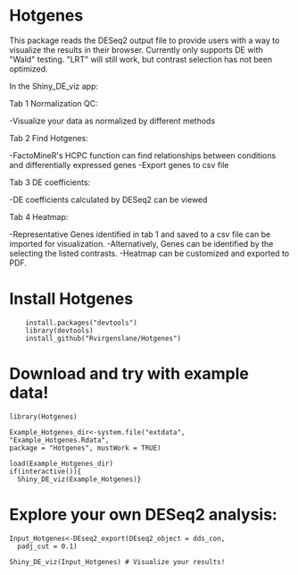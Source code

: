 # Hotgenes
This package reads the DESeq2 output file to provide 
users with a way to visualize the results in their 
browser. Currently only supports DE with "Wald" testing. 
"LRT" will still work, but contrast selection has not been optimized. 

In the Shiny_DE_viz app:

Tab 1 Normalization QC:

-Visualize your data as normalized by different methods

Tab 2 Find Hotgenes:

-FactoMineR's HCPC function can find relationships between conditions and differentially expressed genes
-Export genes to csv file

Tab 3 DE coefficients:

-DE coefficients calculated by DESeq2 can be viewed

Tab 4 Heatmap:

-Representative Genes identified in tab 1 and saved to 
a csv file can be imported for visualization.
-Alternatively, Genes can be identified by the selecting the listed contrasts.
-Heatmap can be customized and exported to PDF.

# Install Hotgenes
        install.packages("devtools")
        library(devtools)
        install_github("Rvirgenslane/Hotgenes")

# Download and try with example data!
    library(Hotgenes)

    Example_Hotgenes_dir<-system.file("extdata",
    "Example_Hotgenes.Rdata",
    package = "Hotgenes", mustWork = TRUE)

    load(Example_Hotgenes_dir)
    if(interactive()){
      Shiny_DE_viz(Example_Hotgenes)}

# Explore your own DESeq2 analysis:
    Input_Hotgenes<-DEseq2_export(DEseq2_object = dds_con,
      padj_cut = 0.1)

    Shiny_DE_viz(Input_Hotgenes) # Visualize your results!
